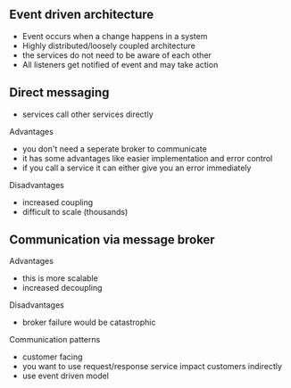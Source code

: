 ## Event driven architecture
- Event occurs when a change happens in a system
- Highly distributed/loosely coupled architecture
- the services do not need to be aware of each other
- All listeners get notified of event and may take action

## Direct messaging
- services call other services directly

Advantages
- you don't need a seperate broker to communicate
- it has some advantages like easier implementation and error control
- if you call a service it can either give you an error immediately

Disadvantages
- increased coupling
- difficult to scale (thousands)

## Communication via message broker
Advantages
- this is more scalable
- increased decoupling

Disadvantages
- broker failure would be catastrophic

Communication patterns
- customer facing
 - you want to use request/response service
impact customers indirectly
 - use event driven model





